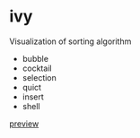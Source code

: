 # ivy
Visualization of sorting algorithm
- bubble
- cocktail
- selection
- quict
- insert
- shell

[preview](http://htmlpreview.github.io/?https://github.com/Aaron-Bird/ivy/blob/master/index.html)
